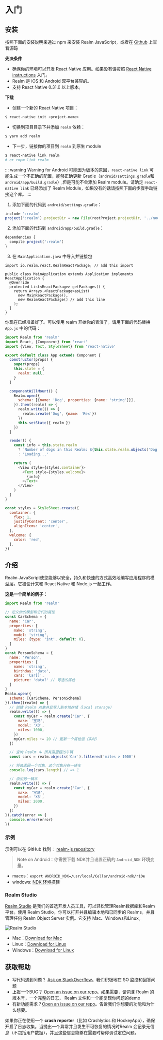# 入门

## 安装

按照下面的安装说明来通过 npm 来安装 Realm JavaScript，或者在 [Github](https://github.com/realm/realm-js) 上查看源码

**先决条件**

- 确保你的环境可以开发 React Native 应用。如果没有请按照 [React Native instructions](https://facebook.github.io/react-native/docs/getting-started.html) 入门。
- Realm 是 iOS 和 Android 双平台兼容的。
- 支持 React Native 0.31.0 以上版本。

**下载**

- 创建一个新的 React Native 项目：

```bash
$ react-native init <project-name>
```

- 切换到项目目录下并添加 `realm` 依赖：

```bash
$ yarn add realm
```

- 下一步，链接你的项目到 `realm` 到原生 module

```bash
$ react-native link realm
# or rnpm link realm
```

::: warning Warning for Android
可能因为版本的原因，`react-native link` 可能生成一个不正确的配置，能够正确更新 Gradle（`android/settings.gradle`和`android/app/build.gradle`）,但是可能不会添加 Realm module。请确定 `react-native link` 已经添加了 Realm Module，如果没有的话请按照下面的步骤手动链接这个库。
:::

1. 添加下面的代码到 `android/settings.gradle`：

```js
include ':realm'
project(':realm').projectDir = new File(rootProject.projectDir, '../node_modules/realm/android')
```

2. 添加下面的代码到 `android/app/build.gradle`：

```js
dependencies {
  compile project(':realm')
}
```

3. 在 `MainApplication.java` 中导入并链接包

```java{8}
import io.realm.react.RealmReactPackage; // add this import

public class MainApplication extends Application implements ReactApplication {
  @Override
  protected List<ReactPackage> getPackages() {
    return Arrays.<ReactPackage>asList(
      new MainReactPackage(),
      new RealmReactPackage() // add this line
    );
  }
}
```

你现在已经准备好了。可以使用 realm 开始你的表演了，请用下面的代码替换 `App.js` 中的代码：

```js
import Realm from 'realm'
import React, {Component} from 'react'
import {View, Text, StyleSheet} from 'react-native'

export default class App extends Component {
  constructor(props) {
    super(props)
    this.state = {
      realm: null,
    }
  }

  componentWillMount() {
    Realm.open({
      schema: [{name: 'Dog', properties: {name: 'string'}}],
    }).then((realm) => {
      realm.write(() => {
        realm.create('Dog', {name: 'Rex'})
      })
      this.setState({ realm })
    })
  }

  render() {
    const info = this.state.realm
      ? `Number of dogs in this Realm: ${this.state.realm.objects('Dog').length}`
      : 'Loading...'

    return (
      <View style={styles.container}>
        <Text style={styles.welcome}>
          {info}
        </Text>
      </View>
    )
  }
}

const styles = StyleSheet.create({
  container: {
    flex: 1,
    justifyContent: 'center',
    alignItems: 'center',
  },
  welcome: {
    color: 'red',
  },
})
```

## 介绍

Realm JavaScript使您能够以安全，持久和快速的方式高效地编写应用程序的模型层。它被设计来和 React Native 和 Node.js 一起工作。

**这是一个简单的例子：**

```js
import Realm from 'realm'

// 定义你的模型和它们的属性
const CarSchema = {
  name: 'Car',
  properties: {
    make: 'string',
    model: 'string',
    miles: {type: 'int', default: 0},
  }
}
const PersonSchema = {
  name: 'Person',
  properties: {
    name: 'string',
    birthday: 'date',
    cars: 'Car[]',
    picture: 'data?' // 可选的属性
  }
}
Realm.open({
  schema: [CarSchema, PersonSchema]
}).then((realm) => {
  // 创建 Realm 对象并且写入到本地存储（local storage）
  realm.write(() => {
    const myCar = realm.create('Car', {
      make: '宝马',
      model: 'X3',
      miles: 1000,
    })
    myCar.miles += 20 // 更新一个属性值（实时）
  })

  // 查询 Realm 中 所有高里程的车辆
  const cars = realm.objects('Car').filtered('miles > 1000')

  // 将会返回一个对象，这个对象只有一辆车
  console.log(cars.length) // => 1

  // 添加另一辆车
  realm.write(() => {
    const myCar = realm.create('Car', {
      make: '宝马',
      model: 'X5',
      miles: 2000,
    })
  })
}).catch(error => {
  console.error(error)
})
```

### 示例

示例可以在 GitHub 找到： [realm-js repository](http://t.cn/RexLGDh)

> Note on Android：你需要下载 NDK并且设置正确的 `Android_NDK` 环境变量。

- macos：`export ANDROID_NDK=/usr/local/Cellar/android-ndk/r10e`
- windows: [NDK 环境搭建](https://github.com/youngjuning/issue-blog/issues/153)

### Realm Studio

[Realm Studio](https://realm.io/products/realm-studio/) 是我们的首选开发人员工具，可以轻松管理Realm数据库和Realm平台。使用 Realm Studio，你可以打开并且编辑本地和已同步的 Realms，并且管理任何 Realm Object Server 实例。它支持 Mac、Windows和Linux。

![Realm Studio](https://i.loli.net/2018/07/28/5b5c2a2b9ccd0.png)

- Mac：[Download for Mac](https://studio-releases.realm.io/latest/download/mac-dmg?_ga=2.193430958.2002032254.1532599846-1966751907.1532599846)
- Linux：[Download for Linux](https://studio-releases.realm.io/latest/download/linux-appimage?_ga=2.125249801.2002032254.1532599846-1966751907.1532599846)
- Windows：[Download for Linux](https://studio-releases.realm.io/latest/download/win-setup?_ga=2.125249801.2002032254.1532599846-1966751907.1532599846)

## 获取帮助

- 写代码遇到问题？ [Ask on StackOverflow](http://stackoverflow.com/questions/ask?tags=realm)。我们积极地在 SO 监控和回答问题
- 上报一个BUG？ [Open an issue on our repo](https://github.com/realm/realm-js/issues/new)。如果需要，请包含 Realm 的版本号，一个完整的日志， Realm 文件和一个能复现你问题的demo
- 有新功能需求？[Open an issue on our repo](https://github.com/realm/realm-js/issues/new)。告诉我们你想要的功能和为什么想要。

如果你正在使用一个 **crash reporter**（比如 Crashlytics 和 HockeyApp），确保开启了日志收集。当抛出一个异常并且发生不可恢复的情况时Realm 会记录元信息（不包括用户数据），并且这些信息能够在需要时帮你调试定位问题。
